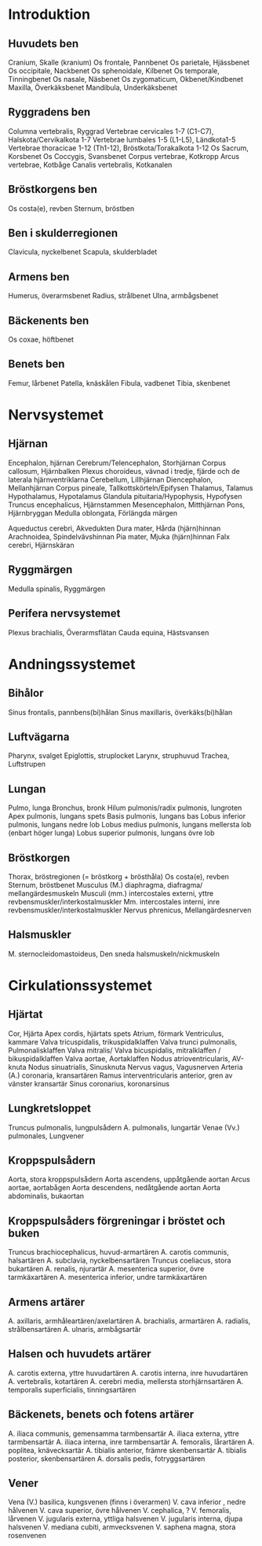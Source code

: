 # Introduktion
## Huvudets ben
Cranium, Skalle (kranium)
Os frontale, Pannbenet
Os parietale, Hjässbenet
Os occipitale, Nackbenet
Os sphenoidale, Kilbenet
Os temporale, Tinningbenet
Os nasale, Näsbenet
Os zygomaticum, Okbenet/Kindbenet
Maxilla, Överkäksbenet
Mandibula, Underkäksbenet

## Ryggradens ben
Columna vertebralis, Ryggrad
Vertebrae cervicales 1-7 (C1-C7), Halskota/Cervikalkota 1-7
Vertebrae lumbales 1-5 (L1-L5), Ländkota1-5
Vertebrae thoracicae 1-12 (Th1-12), Bröstkota/Torakalkota 1-12
Os Sacrum, Korsbenet
Os Coccygis, Svansbenet
Corpus vertebrae, Kotkropp
Arcus vertebrae, Kotbåge
Canalis vertebralis, Kotkanalen

## Bröstkorgens ben
Os costa(e), revben
Sternum, bröstben

## Ben i skulderregionen
Clavicula, nyckelbenet
Scapula, skulderbladet

## Armens ben
Humerus, överarmsbenet
Radius, strålbenet
Ulna, armbågsbenet

## Bäckenents ben
Os coxae, höftbenet

## Benets ben
Femur, lårbenet
Patella, knäskålen
Fibula, vadbenet
Tibia, skenbenet

# Nervsystemet

## Hjärnan
Encephalon, hjärnan
Cerebrum/Telencephalon, Storhjärnan
Corpus callosum, Hjärnbalken
Plexus choroideus, vävnad i tredje, fjärde och de laterala hjärnventriklarna
Cerebellum, Lillhjärnan
Diencephalon, Mellanhjärnan
Corpus pineale, Tallkottskörteln/Epifysen
Thalamus, Talamus
Hypothalamus, Hypotalamus
Glandula pituitaria/Hypophysis, Hypofysen
Truncus encephalicus, Hjärnstammen
Mesencephalon, Mitthjärnan
Pons, Hjärnbryggan
Medulla oblongata, Förlängda märgen

Aqueductus cerebri, Akvedukten
Dura mater, Hårda (hjärn)hinnan
Arachnoidea, Spindelvävshinnan
Pia mater, Mjuka (hjärn)hinnan
Falx cerebri, Hjärnskäran

## Ryggmärgen
Medulla spinalis, Ryggmärgen

## Perifera nervsystemet
Plexus brachialis, Överarmsflätan
Cauda equina, Hästsvansen

# Andningssystemet
## Bihålor
Sinus frontalis, pannbens(bi)hålan
Sinus maxillaris, överkäks(bi)hålan

## Luftvägarna
Pharynx, svalget
Epiglottis, struplocket
Larynx, struphuvud
Trachea, Luftstrupen

## Lungan
Pulmo, lunga
Bronchus, bronk
Hilum pulmonis/radix pulmonis, lungroten
Apex pulmonis, lungans spets
Basis pulmonis, lungans bas
Lobus inferior pulmonis, lungans nedre lob
Lobus medius pulmonis, lungans mellersta lob (enbart höger lunga)
Lobus superior pulmonis, lungans övre lob

## Bröstkorgen
Thorax, bröstregionen (= bröstkorg + brösthåla)
Os costa(e), revben
Sternum, bröstbenet
Musculus (M.) diaphragma, diafragma/ mellangärdesmuskeln
Musculi (mm.) intercostales externi, yttre revbensmuskler/interkostalmuskler
Mm. intercostales interni, inre revbensmuskler/interkostalmuskler
Nervus phrenicus, Mellangärdesnerven

## Halsmuskler
M. sternocleidomastoideus, Den sneda halsmuskeln/nickmuskeln

# Cirkulationssystemet
## Hjärtat
Cor, Hjärta
Apex cordis, hjärtats spets
Atrium, förmark
Ventriculus, kammare
Valva tricuspidalis, trikuspidalklaffen
Valva trunci pulmonalis, Pulmonalisklaffen
Valva mitralis/ Valva bicuspidalis, mitralklaffen / bikuspidalklaffen
Valva aortae, Aortaklaffen
Nodus atrioventricularis, AV-knuta
Nodus sinuatrialis, Sinusknuta
Nervus vagus, Vagusnerven
Arteria (A.) coronaria, kransartären
Ramus interventricularis anterior, gren av vänster kransartär
Sinus coronarius, koronarsinus

## Lungkretsloppet
Truncus pulmonalis, lungpulsådern
A. pulmonalis, lungartär
Venae (Vv.) pulmonales, Lungvener

## Kroppspulsådern
Aorta, stora kroppspulsådern
Aorta ascendens, uppåtgående aortan
Arcus aortae, aortabågen
Aorta descendens, nedåtgående aortan
Aorta abdominalis, bukaortan

## Kroppspulsåders förgreningar i bröstet och buken
Truncus brachiocephalicus, huvud-armartären
A. carotis communis, halsartären
A. subclavia, nyckelbensartären
Truncus coeliacus, stora bukartären
A. renalis, njurartär
A. mesenterica superior, övre tarmkäxartären
A. mesenterica inferior, undre tarmkäxartären

## Armens artärer
A. axillaris, armhåleartären/axelartären
A. brachialis, armartären
A. radialis, strålbensartären
A. ulnaris, armbågsartär

## Halsen och huvudets artärer
A. carotis externa, yttre huvudartären
A. carotis interna, inre huvudartären
A. vertebralis, kotartären
A. cerebri media, mellersta storhjärnsartären
A. temporalis superficialis, tinningsartären

## Bäckenets, benets och fotens artärer
A. iliaca communis, gemensamma tarmbensartär
A. iliaca externa, yttre tarmbensartär
A. iliaca interna, inre tarmbensartär
A. femoralis, lårartären
A. poplitea, knävecksartär
A. tibialis anterior, främre skenbensartär
A. tibialis posterior, skenbensartären
A. dorsalis pedis, fotryggsartären

## Vener
Vena (V.) basilica, kungsvenen (finns i överarmen)
V. cava inferior , nedre hålvenen
V. cava superior, övre hålvenen
V. cephalica, ?
V. femoralis, lårvenen
V. jugularis externa, yttliga halsvenen
V. jugularis interna, djupa halsvenen
V. mediana cubiti, armvecksvenen
V. saphena magna, stora rosenvenen